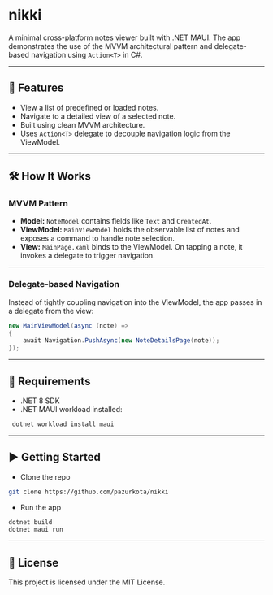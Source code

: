# nikki

A minimal cross-platform notes viewer built with .NET MAUI. The app demonstrates the use of the MVVM architectural pattern and delegate-based navigation using `Action<T>` in C#.

---

## 🚀 Features

- View a list of predefined or loaded notes.
- Navigate to a detailed view of a selected note.
- Built using clean MVVM architecture.
- Uses `Action<T>` delegate to decouple navigation logic from the ViewModel.

---

## 🛠️ How It Works

### MVVM Pattern

- **Model:** `NoteModel` contains fields like `Text` and `CreatedAt`.
- **ViewModel:** `MainViewModel` holds the observable list of notes and exposes a command to handle note selection.
- **View:** `MainPage.xaml` binds to the ViewModel. On tapping a note, it invokes a delegate to trigger navigation.

---

### Delegate-based Navigation

Instead of tightly coupling navigation into the ViewModel, the app passes in a delegate from the view:

```csharp
new MainViewModel(async (note) =>
{
    await Navigation.PushAsync(new NoteDetailsPage(note));
});
```

---

## 🧰 Requirements
- .NET 8 SDK
- .NET MAUI workload installed:
```bash
 dotnet workload install maui
```

---

## ▶️ Getting Started
- Clone the repo
```bash
git clone https://github.com/pazurkota/nikki
```
- Run the app
```bash
dotnet build
dotnet maui run
```

---

## 📄 License

This project is licensed under the MIT License.